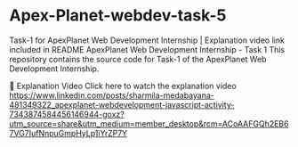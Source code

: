 # Apex-Planet-webdev-task-5
Task-1 for ApexPlanet Web Development Internship | Explanation video link included in README
ApexPlanet Web Development Internship - Task 1
This repository contains the source code for Task-1 of the ApexPlanet Web Development Internship.

🔗 Explanation Video
Click here to watch the explanation video https://www.linkedin.com/posts/sharmila-medabayana-481349322_apexplanet-webdevelopment-javascript-activity-7343874584456146944-goxz?utm_source=share&utm_medium=member_desktop&rcm=ACoAAFGQh2EB67VG7IufNnpuGmpHyLp1iYrZP7Y
